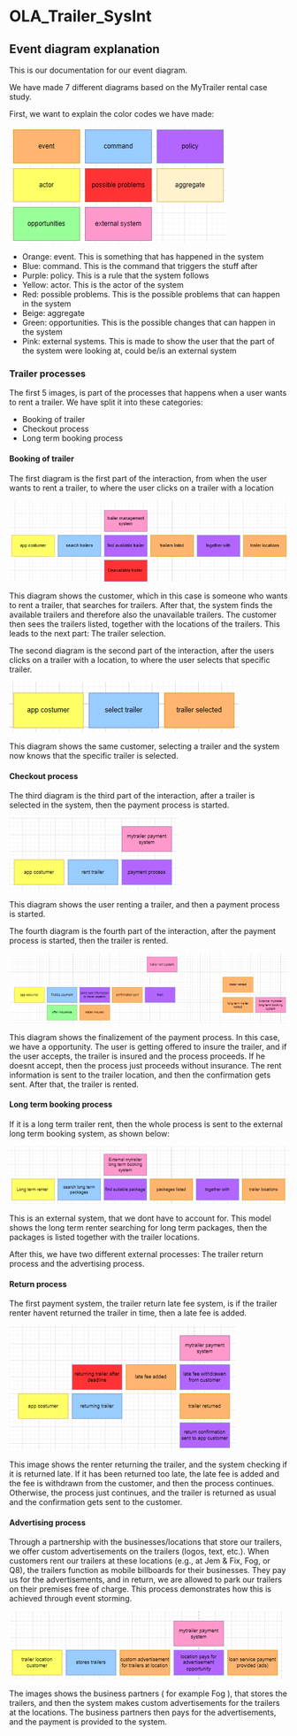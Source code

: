 # OLA_Trailer_SysInt


## Event diagram explanation
This is our documentation for our event diagram. 

We have made 7 different diagrams based on the MyTrailer rental case study.

First, we want to explain the color codes we have made:

![alttxt](Images/ColorCodes.png)

- Orange: event. This is something that has happened in the system
- Blue: command. This is the command that triggers the stuff after
- Purple: policy. This is a rule that the system follows
- Yellow: actor. This is the actor of the system
- Red: possible problems. This is the possible problems that can happen in the system
- Beige: aggregate
- Green: opportunities. This is the possible changes that can happen in the system
- Pink: external systems. This is made to show the user that the part of the system were looking at, could be/is an external system

### Trailer processes
The first 5 images, is part of the processes that happens when a user wants to rent a trailer.
We have split it into these categories:
- Booking of trailer
- Checkout process
- Long term booking process

#### Booking of trailer
The first diagram is the first part of the interaction, from when the user wants to rent a trailer, to where the user clicks on a trailer with a location

![alttxt](Images/TrailerManagementSystem.png)

This diagram shows the customer, which in this case is someone who wants to rent a trailer, that searches for trailers. After that, the system finds the available trailers and therefore also the unavailable trailers. The customer then sees the trailers listed, together with the locations of the trailers. This leads to the next part: The trailer selection.

The second diagram is the second part of the interaction, after the users clicks on a trailer with a location, to where the user selects that specific trailer.

![alttxt](Images/TrailerSelectSystem.png)

This diagram shows the same customer, selecting a trailer and the system now knows that the specific trailer is selected.

#### Checkout process
The third diagram is the third part of the interaction, after a trailer is selected in the system, then the payment process is started.

![alttxt](Images/TrailerPaymentSystem.png)

This diagram shows the user renting a trailer, and then a payment process is started.

The fourth diagram is the fourth part of the interaction, after the payment process is started, then the trailer is rented.

![alttxt](Images/TrailerRentSystem.png)

This diagram shows the finalizement of the payment process. In this case, we have a opportunity. The user is getting offered to insure the trailer, and if the user accepts, the trailer is insured and the process proceeds. If he doesnt accept, then the process just proceeds without insurance. The rent information is sent to the trailer location, and then the confirmation gets sent. After that, the trailer is rented.

#### Long term booking process
If it is a long term trailer rent, then the whole process is sent to the external long term booking system, as shown below:

![alttxt](Images/ExternalTrailerLongtermBooking.png)

This is an external system, that we dont have to account for. This model shows the long term renter searching for long term packages, then the packages is listed together with the trailer locations.


After this, we have two different external processes: The trailer return process and the advertising process. 

#### Return process
The first payment system, the trailer return late fee system, is if the trailer renter havent returned the trailer in time, then a late fee is added. 

![alttxt](Images/TrailerReturnLatefeeSystem.png)

This image shows the renter returning the trailer, and the system checking if it is returned late. If it has been returned too late, the late fee is added and the fee is withdrawn from the customer, and then the process continues. Otherwise, the process just continues, and the trailer is returned as usual and the confirmation gets sent to the customer.

#### Advertising process
Through a partnership with the businesses/locations that store our trailers, we offer custom advertisements on the trailers (logos, text, etc.). When customers rent our trailers at these locations (e.g., at Jem & Fix, Fog, or Q8), the trailers function as mobile billboards for their businesses. They pay us for the advertisements, and in return, we are allowed to park our trailers on their premises free of charge. This process demonstrates how this is achieved through event storming.

![alttxt](Images/TrailerPaymentSystemForAdvertisement.png)

The images shows the business partners ( for example Fog ), that stores the trailers, and then the system makes custom advertisements for the trailers at the locations. The business partners then pays for the advertisements, and the payment is provided to the system.

